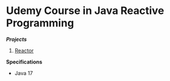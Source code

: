 # Udemy Course in Java Reactive Programming

**_Projects_**

1. [Reactor](https://github.com/brunomilitzer/Codility/blob/master/src/main/java/com/brunomilitzer/reactive-programming/reactor/binarygap.md)

**Specifications**

* Java 17